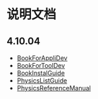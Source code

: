 <!-- README.md --- 
;; 
;; Description: 
;; Author: Hongyi Wu(吴鸿毅)
;; Email: wuhongyi@qq.com 
;; Created: 三 1月 17 15:16:27 2018 (+0800)
;; Last-Updated: 三 1月 17 15:20:18 2018 (+0800)
;;           By: Hongyi Wu(吴鸿毅)
;;     Update #: 1
;; URL: http://wuhongyi.cn -->

# 说明文档

## 4.10.04

- [BookForAppliDev](http://wuhongyi.cn/Geant4Note/pdf/Guide/41004/BookForAppliDev.pdf)
- [BookForToolDev](http://wuhongyi.cn/Geant4Note/pdf/Guide/41004/BookForToolDev.pdf)
- [BookInstalGuide](http://wuhongyi.cn/Geant4Note/pdf/Guide/41004/BookInstalGuide.pdf)
- [PhysicsListGuide](http://wuhongyi.cn/Geant4Note/pdf/Guide/41004/PhysicsListGuide.pdf)
- [PhysicsReferenceManual](http://wuhongyi.cn/Geant4Note/pdf/Guide/41004/PhysicsReferenceManual.pdf)



<!-- README.md ends here -->
